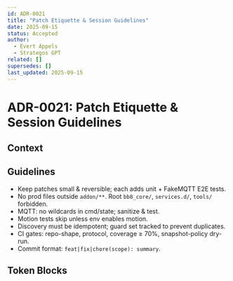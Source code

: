 ```yaml
---
id: ADR-0021
title: "Patch Etiquette & Session Guidelines"
date: 2025-09-15
status: Accepted
author:
  - Evert Appels
  - Strategos GPT
related: []
supersedes: []
last_updated: 2025-09-15
---
```


# ADR-0021: Patch Etiquette & Session Guidelines

## Context

## Guidelines

- Keep patches small & reversible; each adds unit + FakeMQTT E2E tests.
- No prod files outside `addon/**`. Root `bb8_core/`, `services.d/`, `tools/` forbidden.
- MQTT: no wildcards in cmd/state; sanitize & test.
- Motion tests skip unless env enables motion.
- Discovery must be idempotent; guard set tracked to prevent duplicates.
- CI gates: repo-shape, protocol, coverage ≥ 70%, snapshot-policy dry-run.
- Commit format: `feat|fix|chore(scope): summary`.

## Token Blocks